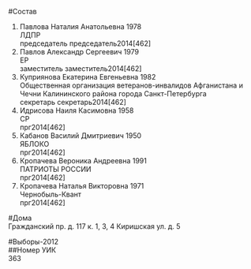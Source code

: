 #Состав  
1. Павлова Наталия Анатольевна 1978  
    ЛДПР  
    председатель председатель2014[462]  
2. Павлов Александр Сергеевич 1979  
    ЕР  
    заместитель заместитель2014[462]  
3. Куприянова Екатерина Евгеньевна 1982  
    Общественная организация ветеранов-инвалидов Афганистана и Чечни Калининского района города Санкт-Петербурга  
    секретарь секретарь2014[462]  
4. Идрисова Наиля Касимовна 1958  
    СР  
    прг2014[462]  
5. Кабанов Василий Дмитриевич 1950  
    ЯБЛОКО  
    прг2014[462]  
6. Кропачева Вероника Андреевна 1991  
    ПАТРИОТЫ РОССИИ  
    прг2014[462]  
7. Кропачева Наталья Викторовна 1971  
    Чернобыль-Квант  
    прг2014[462]  
  
#Дома  
Гражданский пр. д. 117 к. 1, 3, 4 Киришская ул. д. 5  
  
#Выборы-2012  
##Номер УИК  
363  

